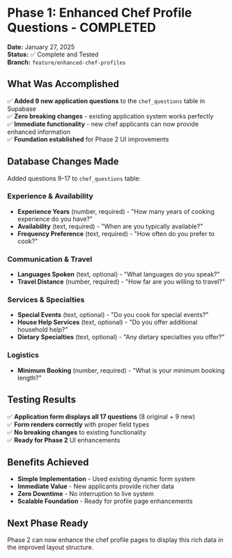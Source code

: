 # Phase 1: Enhanced Chef Profile Questions - COMPLETED

**Date:** January 27, 2025  
**Status:** ✅ Complete and Tested  
**Branch:** `feature/enhanced-chef-profiles`

## What Was Accomplished

✅ **Added 9 new application questions** to the `chef_questions` table in Supabase  
✅ **Zero breaking changes** - existing application system works perfectly  
✅ **Immediate functionality** - new chef applicants can now provide enhanced information  
✅ **Foundation established** for Phase 2 UI improvements  

## Database Changes Made

Added questions 9-17 to `chef_questions` table:

### Experience & Availability
- **Experience Years** (number, required) - "How many years of cooking experience do you have?"
- **Availability** (text, required) - "When are you typically available?"  
- **Frequency Preference** (text, required) - "How often do you prefer to cook?"

### Communication & Travel  
- **Languages Spoken** (text, optional) - "What languages do you speak?"
- **Travel Distance** (number, required) - "How far are you willing to travel?"

### Services & Specialties
- **Special Events** (text, optional) - "Do you cook for special events?"
- **House Help Services** (text, optional) - "Do you offer additional household help?"
- **Dietary Specialties** (text, optional) - "Any dietary specialties you offer?"

### Logistics
- **Minimum Booking** (number, required) - "What is your minimum booking length?"

## Testing Results

✅ **Application form displays all 17 questions** (8 original + 9 new)  
✅ **Form renders correctly** with proper field types  
✅ **No breaking changes** to existing functionality  
✅ **Ready for Phase 2** UI enhancements  

## Benefits Achieved

- **Simple Implementation** - Used existing dynamic form system
- **Immediate Value** - New applicants provide richer data
- **Zero Downtime** - No interruption to live system
- **Scalable Foundation** - Ready for profile page enhancements

## Next Phase Ready

Phase 2 can now enhance the chef profile pages to display this rich data in the improved layout structure.
